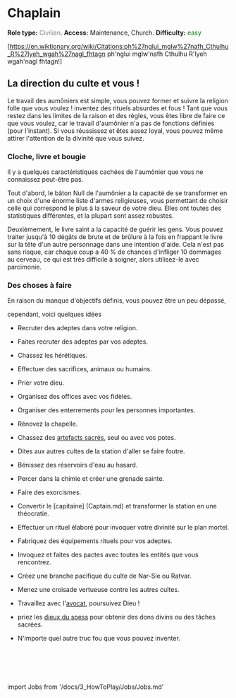 # Chaplain
**Role type:** <font color= "#808080">Civilian</font>. **Access:** Maintenance, Church. **Difficulty:** <font color="Green">easy</font>


[https://en.wiktionary.org/wiki/Citations:ph%27nglui_mglw%27nafh_Cthulhu_R%27lyeh_wgah%27nagl_fhtagn ph'nglui mglw'nafh Cthulhu R'lyeh wgah'nagl fhtagn!]


## La direction du culte et vous !

Le travail des aumôniers est simple, vous pouvez former et suivre la religion folle que vous voulez ! inventez des rituels absurdes et fous ! Tant que vous restez dans les limites de la raison et des règles, vous êtes libre de faire ce que vous voulez, car le travail d'aumônier n'a pas de fonctions définies (pour l'instant). Si vous réussissez et êtes assez loyal, vous pouvez même attirer l'attention de la divinité que vous suivez.

### Cloche, livre et bougie

Il y a quelques caractéristiques cachées de l'aumônier que vous ne connaissez peut-être pas.

Tout d'abord, le bâton Null de l'aumônier a la capacité de se transformer en un choix d'une énorme liste d'armes religieuses, vous permettant de choisir celle qui correspond le plus à la saveur de votre dieu. Elles ont toutes des statistiques différentes, et la plupart sont assez robustes.

Deuxièmement, le livre saint a la capacité de guérir les gens. Vous pouvez traiter jusqu'à 10 dégâts de brute et de brûlure à la fois en frappant le livre sur la tête d'un autre personnage dans une intention d'aide. Cela n'est pas sans risque, car chaque coup a 40 % de chances d'infliger 10 dommages au cerveau, ce qui est très difficile à soigner, alors utilisez-le avec parcimonie.

### Des choses à faire

En raison du manque d'objectifs définis, vous pouvez être un peu dépassé, 

cependant, voici quelques idées

* Recruter des adeptes dans votre religion.
* Faites recruter des adeptes par vos adeptes.
* Chassez les hérétiques.
* Effectuer des sacrifices, animaux ou humains.
* Prier votre dieu.
* Organisez des offices avec vos fidèles.
* Organiser des enterrements pour les personnes importantes.
* Rénovez la chapelle.
* Chassez des [artefacts sacrés](Asteroid.md), seul ou avec vos potes.
* Dites aux autres cultes de la station d'aller se faire foutre.
* Bénissez des réservoirs d'eau au hasard.
* Percer dans la chimie et créer une grenade sainte.
* Faire des exorcismes.
* Convertir le [capitaine] (Captain.md) et transformer la station en une théocratie.
* Effectuer un rituel élaboré pour invoquer votre divinité sur le plan mortel.
* Fabriquez des équipements rituels pour vos adeptes.
* Invoquez et faites des pactes avec toutes les entités que vous rencontrez.
* Créez une branche pacifique du culte de Nar-Sie ou Ratvar.
* Menez une croisade vertueuse contre les autres cultes.
* Travaillez avec l'[avocat](\5_Dev\routine1.0.5\Security\Lawyer.md), poursuivez Dieu !
* priez les [dieux du spess](\3_HowToPlay\jobs\Protagonist_roles\Special\Admin.md) pour obtenir des dons divins ou des tâches sacrées.
* N'importe quel autre truc fou que vous pouvez inventer.

  <br/>
<br/>
<br/>

import Jobs from '/docs/3_HowToPlay/Jobs/Jobs.md'

<Jobs />

